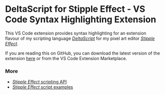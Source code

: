 # DeltaScript for Stipple Effect - VS Code Syntax Highlighting Extension

This VS Code extension provides syntax highlighting for an extension flavour of my scripting language [*DeltaScript*](https://github.com/jbunke/delta-time/wiki/DeltaScript) for my pixel art editor [*Stipple Effect*](https://github.com/jbunke/stipple-effect).

If you are reading this on GitHub, you can download the latest version of the extension [here](https://github.com/jbunke/se-vscode-syntax-highlighting/releases/latest) or from the VS Code Extension Marketplace.

### More

* [*Stipple Effect* scripting API](https://github.com/jbunke/stipple-effect/wiki/Scripting-API)
* [*Stipple Effect* script examples](https://github.com/jbunke/se-script-examples)
